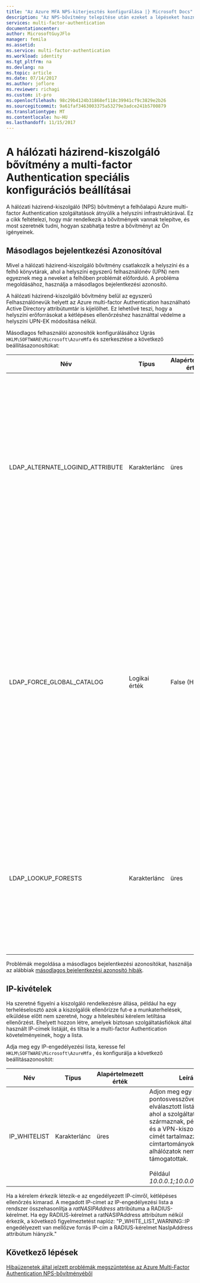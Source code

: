 ```yaml
---
title: "Az Azure MFA NPS-kiterjesztés konfigurálása |} Microsoft Docs"
description: "Az NPS-bővítmény telepítése után ezeket a lépéseket használhatja a Speciális konfiguráció például IP engedélyezése és az egyszerű Felhasználónevük cseréje."
services: multi-factor-authentication
documentationcenter: 
author: MicrosoftGuyJFlo
manager: femila
ms.assetid: 
ms.service: multi-factor-authentication
ms.workload: identity
ms.tgt_pltfrm: na
ms.devlang: na
ms.topic: article
ms.date: 07/14/2017
ms.author: joflore
ms.reviewer: richagi
ms.custom: it-pro
ms.openlocfilehash: 98c29b4124b31868ef118c39941cf9c3829e2b26
ms.sourcegitcommit: 9a61faf3463003375a53279e3adce241b5700879
ms.translationtype: MT
ms.contentlocale: hu-HU
ms.lasthandoff: 11/15/2017
---
```

# <a name="advanced-configuration-options-for-the-nps-extension-for-multi-factor-authentication"></a>A hálózati házirend-kiszolgáló bővítmény a multi-factor Authentication speciális konfigurációs beállításai

A hálózati házirend-kiszolgáló (NPS) bővítményt a felhőalapú Azure multi-factor Authentication szolgáltatások átnyúlik a helyszíni infrastruktúrával. Ez a cikk feltételezi, hogy már rendelkezik a bővítmények vannak telepítve, és most szeretnék tudni, hogyan szabhatja testre a bővítményt az Ön igényeinek. 

## <a name="alternate-login-id"></a>Másodlagos bejelentkezési Azonosítóval

Mivel a hálózati házirend-kiszolgáló bővítmény csatlakozik a helyszíni és a felhő könyvtárak, ahol a helyszíni egyszerű felhasználónév (UPN) nem egyeznek meg a neveket a felhőben problémát előforduló. A probléma megoldásához, használja a másodlagos bejelentkezési azonosító. 

A hálózati házirend-kiszolgáló bővítmény belül az egyszerű Felhasználónevük helyett az Azure multi-factor Authentication használható Active Directory attribútumtár is kijelölhet. Ez lehetővé teszi, hogy a helyszíni erőforrásokat a kétlépéses ellenőrzéshez használttal védelme a helyszíni UPN-EK módosítása nélkül. 

Másodlagos felhasználói azonosítók konfigurálásához Ugrás `HKLM\SOFTWARE\Microsoft\AzureMfa` és szerkesztése a következő beállításazonosítókat:

| Név | Típus | Alapértelmezett érték | Leírás |
| ---- | ---- | ------------- | ----------- |
| LDAP_ALTERNATE_LOGINID_ATTRIBUTE | Karakterlánc | üres | Jelölje ki, hogy az egyszerű Felhasználónevük helyett használni kívánt Active Directory-attribútum neve. Ez az attribútum van megadva a AlternateLoginId attribútumaként. Ha ez a beállításazonosító értéke egy [érvényes Active Directory-attribútumot](https://msdn.microsoft.com/library/ms675090.aspx) (a példában, levelezési vagy displayName), majd az attribútumérték helyett a felhasználói UPN-hitelesítéshez használt. Ha ez a beállításazonosító nem üres, vagy nincs konfigurálva, majd AlternateLoginId le van tiltva, és a felhasználói UPN-hitelesítéshez használt. |
| LDAP_FORCE_GLOBAL_CATALOG | Logikai érték | False (Hamis) | Ez a jelző használatával kényszerítheti a globális katalógus az LDAP-keresésekhez használatát AlternateLoginId keresésekor. A tartományvezérlő beállítása a globális katalógus, a AlternateLoginId attribútum hozzáadása a globális katalógus és engedélyeznie kell ezt a jelzőt. <br><br> Ha LDAP_LOOKUP_FORESTS van konfigurálva (nem üres), **Ez a jelző IGAZ van kényszerítve**, függetlenül attól, a beállításjegyzék-beállítás értékét. Ebben az esetben a hálózati házirend-kiszolgáló-bővítményhez olyan a globális katalógus az egyes erdőkhöz AlternateLoginId attribútummal kell konfigurálni. |
| LDAP_LOOKUP_FORESTS | Karakterlánc | üres | Adja meg a kereséshez erdők pontosvesszővel elválasztott listája. Például *contoso.com;foobar.com*. Ha ez a beállításazonosító van beállítva, a hálózati házirend-kiszolgáló bővítmény ismételt keres az erdők a sorrendet, amelyben szereplő és az első sikeres AlternateLoginId értéket adja vissza. Ha ez a beállításazonosító nincs konfigurálva, a AlternateLoginId keresési korlátozódik az aktuális tartományban.|

Problémák megoldása a másodlagos bejelentkezési azonosítókat, használja az alábbiak [másodlagos bejelentkezési azonosító hibák](multi-factor-authentication-nps-errors.md#alternate-login-id-errors).

## <a name="ip-exceptions"></a>IP-kivételek

Ha szeretné figyelni a kiszolgáló rendelkezésre állása, például ha egy terheléselosztó azok a kiszolgálók ellenőrizze fut-e a munkaterhelések, elküldése előtt nem szeretné, hogy a hitelesítési kérelem letiltása ellenőrzést. Ehelyett hozzon létre, amelyek biztosan szolgáltatásfiókok által használt IP-címek listáját, és tiltsa le a multi-factor Authentication követelményeinek, hogy a lista. 

Adja meg egy IP-engedélyezési lista, keresse fel `HKLM\SOFTWARE\Microsoft\AzureMfa` , és konfigurálja a következő beállításazonosítót: 

| Név | Típus | Alapértelmezett érték | Leírás |
| ---- | ---- | ------------- | ----------- |
| IP_WHITELIST | Karakterlánc | üres | Adjon meg egy IP-címek pontosvesszővel elválasztott listája. Gépek, ahol a szolgáltatáskérések származnak, például a NAS és a VPN-kiszolgáló IP-címét tartalmazza. IP-címtartományok olyan alhálózatok nem támogatottak. <br><br> Például *10.0.0.1;10.0.0.2;10.0.0.3*.

Ha a kérelem érkezik létezik-e az engedélyezett IP-címről, kétlépéses ellenőrzés kimarad. A megadott IP-címet az IP-engedélyezési lista a rendszer összehasonlítja a *ratNASIPAddress* attribútuma a RADIUS-kérelmet. Ha egy RADIUS-kérelmet a ratNASIPAddress attribútum nélkül érkezik, a következő figyelmeztetést naplóz: "P_WHITE_LIST_WARNING::IP engedélyezett van mellőzve forrás IP-cím a RADIUS-kérelmet NasIpAddress attribútum hiányzik."

## <a name="next-steps"></a>Következő lépések

[Hibaüzenetek által jelzett problémák megszüntetése az Azure Multi-Factor Authentication NPS-bővítményéből](multi-factor-authentication-nps-errors.md)